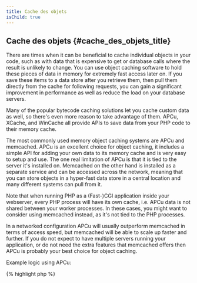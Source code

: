 ```yaml
---
title: Cache des objets
isChild: true
---
```


## Cache des objets {#cache_des_objets_title}

There are times when it can be beneficial to cache individual objects in your code, such as with data that is expensive
to get or database calls where the result is unlikely to change. You can use object caching software to hold these
pieces of data in memory for extremely fast access later on. If you save these items to a data store after you retrieve
them, then pull them directly from the cache for following requests, you can gain a significant improvement in
performance as well as reduce the load on your database servers.

Many of the popular bytecode caching solutions let you cache custom data as well, so there's even more reason to take
advantage of them. APCu, XCache, and WinCache all provide APIs to save data from your PHP code to their memory cache.

The most commonly used memory object caching systems are APCu and memcached. APCu is an excellent choice for object
caching, it includes a simple API for adding your own data to its memory cache and is very easy to setup and use. The
one real limitation of APCu is that it is tied to the server it's installed on. Memcached on the other hand is installed
as a separate service and can be accessed across the network, meaning that you can store objects in a hyper-fast data
store in a central location and many different systems can pull from it.

Note that when running PHP as a (Fast-)CGI application inside your webserver, every PHP process will have its own
cache, i.e. APCu data is not shared between your worker processes. In these cases, you might want to consider using
memcached instead, as it's not tied to the PHP processes.

In a networked configuration APCu will usually outperform memcached in terms of access speed, but memcached will be able
to scale up faster and further. If you do not expect to have multiple servers running your application, or do not need
the extra features that memcached offers then APCu is probably your best choice for object caching.

Example logic using APCu:

{% highlight php %}
<?php
// check if there is data saved as 'expensive_data' in cache
$data = apc_fetch('expensive_data');
if ($data === false) {
    // data is not in cache; save result of expensive call for later use
    apc_add('expensive_data', $data = get_expensive_data());
}

print_r($data);
{% endhighlight %}

Note that prior to PHP 5.5, APC provides both an object cache and a bytecode cache. APCu is a project to bring APC's
object cache to PHP 5.5+, since PHP now has a built-in bytecode cache (OPcache).

Learn more about popular object caching systems:

* [APCu](https://github.com/krakjoe/apcu)
* [Fonctions APC](http://php.net/manual/fr/ref.apc.php)
* [Memcached](http://memcached.org/)
* [Redis](http://redis.io/)
* [APIs XCache](http://xcache.lighttpd.net/wiki/XcacheApi)
* [Fonctions WinCache](http://www.php.net/manual/fr/ref.wincache.php)
